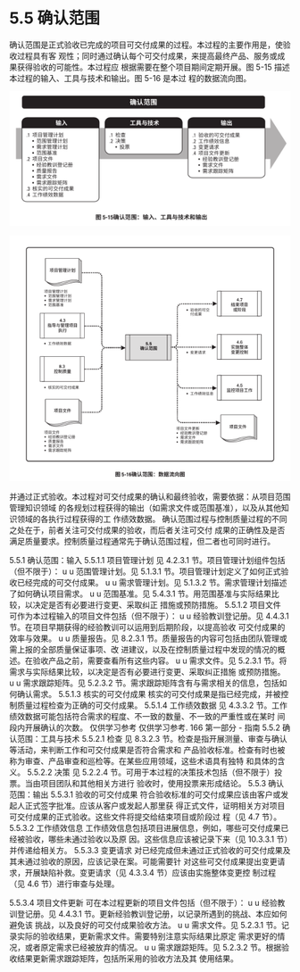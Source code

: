 # 5.5 确认范围
确认范围是正式验收已完成的项目可交付成果的过程。本过程的主要作用是，使验收过程具有客
观性；同时通过确认每个可交付成果，来提高最终产品、服务或成果获得验收的可能性。本过程应
根据需要在整个项目期间定期开展。图 5-15 描述本过程的输入、工具与技术和输出。图 5-16 是本过
程的数据流向图。

![](/img/20190830145105.png)

![](/img/20190830145120.png)

并通过正式验收。本过程对可交付成果的确认和最终验收，需要依据：从项目范围管理知识领域
的各规划过程获得的输出（如需求文件或范围基准），以及从其他知识领域的各执行过程获得的工
作绩效数据。
确认范围过程与控制质量过程的不同之处在于，前者关注可交付成果的验收，而后者关注可交付
成果的正确性及是否满足质量要求。控制质量过程通常先于确认范围过程，但二者也可同时进行。

5.5.1 确认范围：输入
5.5.1.1 项目管理计划
见 4.2.3.1 节。项目管理计划组件包括（但不限于）：
u u 范围管理计划。见 5.1.3.1 节。项目管理计划定义了如何正式验收已经完成的可交付成果。
u u 需求管理计划。见 5.1.3.2 节。需求管理计划描述了如何确认项目需求。
u u 范围基准。见 5.4.3.1 节。用范围基准与实际结果比较，以决定是否有必要进行变更、采取纠正
措施或预防措施。
5.5.1.2 项目文件
可作为本过程输入的项目文件包括（但不限于）：
u u 经验教训登记册。见 4.4.3.1 节。在项目早期获得的经验教训可以运用到后期阶段，以提高验收
可交付成果的效率与效果。
u u 质量报告。见 8.2.3.1 节。质量报告的内容可包括由团队管理或需上报的全部质量保证事项、改
进建议，以及在控制质量过程中发现的情况的概述。在验收产品之前，需要查看所有这些内容。
u u 需求文件。见 5.2.3.1 节。将需求与实际结果比较，以决定是否有必要进行变更、采取纠正措施
或预防措施。
u u 需求跟踪矩阵。见 5.2.3.2 节。需求跟踪矩阵含有与需求相关的信息，包括如何确认需求。
5.5.1.3 核实的可交付成果
核实的可交付成果是指已经完成，并被控制质量过程检查为正确的可交付成果。
5.5.1.4 工作绩效数据
见 4.3.3.2 节。工作绩效数据可能包括符合需求的程度、不一致的数量、不一致的严重性或在某时
间段内开展确认的次数。
仅供学习参考 仅供学习参考.
166  第一部分 - 指南
5.5.2 确认范围：工具与技术
5.5.2.1 检查
见 8.3.2.3 节。检查是指开展测量、审查与确认等活动，来判断工作和可交付成果是否符合需求和
产品验收标准。检查有时也被称为审查、产品审查和巡检等。在某些应用领域，这些术语具有独特
和具体的含义。
5.5.2.2 决策
见 5.2.2.4 节。可用于本过程的决策技术包括（但不限于）投票。当由项目团队和其他相关方进行
验收时，使用投票来形成结论。
5.5.3 确认范围：输出
5.5.3.1 验收的可交付成果
符合验收标准的可交付成果应该由客户或发起人正式签字批准。应该从客户或发起人那里获
得正式文件，证明相关方对项目可交付成果的正式验收。这些文件将提交给结束项目或阶段过
程（见 4.7 节）。
5.5.3.2 工作绩效信息
工作绩效信息包括项目进展信息，例如，哪些可交付成果已经被验收，哪些未通过验收以及原
因。这些信息应该被记录下来（见 10.3.3.1 节）并传递给相关方。
5.5.3.3 变更请求
对已经完成但未通过正式验收的可交付成果及其未通过验收的原因，应该记录在案。可能需要针
对这些可交付成果提出变更请求，开展缺陷补救。变更请求（见 4.3.3.4 节）应该由实施整体变更控
制过程（见 4.6 节）进行审查与处理。

5.5.3.4 项目文件更新
可在本过程更新的项目文件包括（但不限于）：
u u 经验教训登记册。见 4.4.3.1 节。更新经验教训登记册，以记录所遇到的挑战、本应如何避免该
挑战，以及良好的可交付成果验收方法。
u u 需求文件。见 5.2.3.1 节。记录实际的验收结果，更新需求文件。需要特别注意实际结果比原定
需求更好的情况，或者原定需求已经被放弃的情况。
u u 需求跟踪矩阵。见 5.2.3.2 节。根据验收结果更新需求跟踪矩阵，包括所采用的验收方法及其
使用结果。